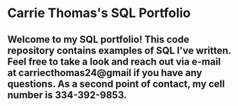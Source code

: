 # Carrie Thomas's SQL Portfolio

## Welcome to my SQL portfolio! This code repository contains examples of SQL I've written. Feel free to take a look and reach out via e-mail at carriecthomas24@gmail if you have any questions. As a second point of contact, my cell number is 334-392-9853.
